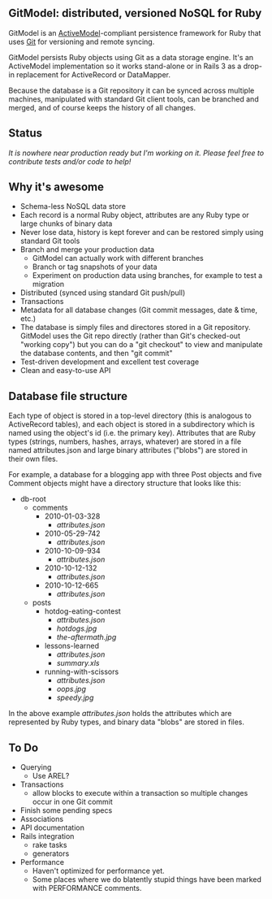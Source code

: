 GitModel: distributed, versioned NoSQL for Ruby
---------------------------------------------------

GitModel is an
[ActiveModel](http://yehudakatz.com/2010/01/10/activemodel-make-any-ruby-object-feel-like-activerecord/)-compliant
persistence framework for Ruby that uses [Git](http://git-scm.com/) for
versioning and remote syncing.

GitModel persists Ruby objects using Git as a data storage engine. It's an
ActiveModel implementation so it works stand-alone or in Rails 3 as a drop-in
replacement for ActiveRecord or DataMapper. 

Because the database is a Git repository it can be synced across multiple
machines, manipulated with standard Git client tools, can be branched and
merged, and of course keeps the history of all changes.


Status
------

_It is nowhere near production ready but I'm working on it. Please feel free to
contribute tests and/or code to help!_


Why it's awesome
----------------

* Schema-less NoSQL data store
* Each record is a normal Ruby object, attributes are any Ruby type or large
  chunks of binary data
* Never lose data, history is kept forever and can be restored simply using
  standard Git tools
* Branch and merge your production data 
  * GitModel can actually work with different branches
  * Branch or tag snapshots of your data
  * Experiment on production data using branches, for example to test a
    migration
* Distributed (synced using standard Git push/pull)
* Transactions
* Metadata for all database changes (Git commit messages, date & time, etc.)
* The database is simply files and directores stored in a Git repository.
  GitModel uses the Git repo directly (rather than Git's checked-out "working
  copy") but you can do a "git checkout" to view and manipulate the database
  contents, and then "git commit"
* Test-driven development and excellent test coverage
* Clean and easy-to-use API


Database file structure
-----------------------

Each type of object is stored in a top-level directory (this is analogous to
ActiveRecord tables), and each object is stored in a subdirectory which is
named using the object's id (i.e. the primary key). Attributes that are Ruby
types (strings, numbers, hashes, arrays, whatever) are stored in a file named
attributes.json and large binary attributes ("blobs") are stored in their own
files.

For example, a database for a blogging app with three Post objects and five
Comment objects might have a directory structure that looks like this:

* db-root 
  * comments 
    * 2010-01-03-328
      * _attributes.json_
    * 2010-05-29-742
      * _attributes.json_
    * 2010-10-09-934
      * _attributes.json_
    * 2010-10-12-132
      * _attributes.json_
    * 2010-10-12-665
      * _attributes.json_
  * posts 
    * hotdog-eating-contest
      * _attributes.json_
      * _hotdogs.jpg_
      * _the-aftermath.jpg_
    * lessons-learned
      * _attributes.json_
      * _summary.xls_
    * running-with-scissors
      * _attributes.json_
      * _oops.jpg_
      * _speedy.jpg_

In the above example _attributes.json_ holds the attributes which are
represented by Ruby types, and binary data "blobs" are stored in files.

To Do
-----

* Querying
  * Use AREL?
* Transactions
  * allow blocks to execute within a transaction so multiple changes occur in
    one Git commit
* Finish some pending specs
* Associations
* API documentation
* Rails integration
  * rake tasks
  * generators
* Performance
  * Haven't optimized for performance yet. 
  * Some places where we do blatently stupid things have been marked with
    PERFORMANCE comments.


